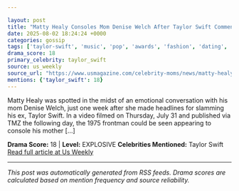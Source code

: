 ```yaml
---

layout: post
title: "Matty Healy Consoles Mom Denise Welch After Taylor Swift Comments"
date: 2025-08-02 18:24:24 +0000
categories: gossip
tags: ['taylor-swift', 'music', 'pop', 'awards', 'fashion', 'dating', 'source-us_weekly', 'drama-explosive']
drama_score: 18
primary_celebrity: taylor_swift
source: us_weekly
source_url: "https://www.usmagazine.com/celebrity-moms/news/matty-healy-consoles-mom-denise-welch-after-taylor-swift-comments/"
mentions: {'taylor_swift': 18}
---
```


Matty Healy was spotted in the midst of an emotional conversation with his mom Denise Welch, just one week after she made headlines for slamming his ex, Taylor Swift. In a video filmed on Thursday, July 31 and published via TMZ the following day, the 1975 frontman could be seen appearing to console his mother […]

**Drama Score:** 18 | **Level:** EXPLOSIVE **Celebrities Mentioned:** Taylor Swift [Read full article at Us Weekly](https://www.usmagazine.com/celebrity-moms/news/matty-healy-consoles-mom-denise-welch-after-taylor-swift-comments/)

---

*This post was automatically generated from RSS feeds. Drama scores are calculated based on mention frequency and source reliability.*